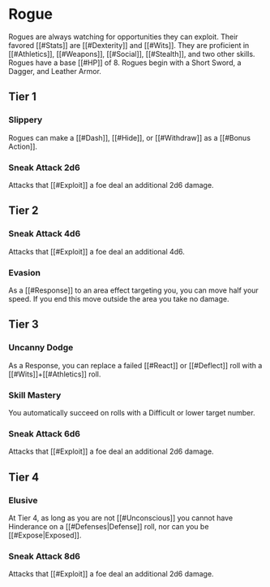 # Rogue
Rogues are always watching for opportunities they can exploit. Their favored [[#Stats]] are [[#Dexterity]] and [[#Wits]]. They are proficient in [[#Athletics]], [[#Weapons]], [[#Social]], [[#Stealth]], and two other skills. Rogues have a base [[#HP]] of 8. Rogues begin with a Short Sword, a Dagger, and Leather Armor.

## Tier 1
### Slippery
Rogues can make a [[#Dash]], [[#Hide]], or [[#Withdraw]] as a [[#Bonus Action]]. 

### Sneak Attack 2d6
Attacks that [[#Exploit]] a foe deal an additional 2d6 damage.

## Tier 2

### Sneak Attack 4d6
Attacks that [[#Exploit]] a foe deal an additional 4d6. 

### Evasion
As a [[#Response]] to an area effect targeting you, you can move half your speed. If you end this move outside the area you take no damage.

## Tier 3

### Uncanny Dodge
As a Response, you can replace a failed [[#React]] or [[#Deflect]] roll with a [[#Wits]]+[[#Athletics]] roll.

### Skill Mastery
You automatically succeed on rolls with a Difficult or lower target number.

### Sneak Attack 6d6
Attacks that [[#Exploit]] a foe deal an additional 2d6 damage.

## Tier 4
### Elusive
At Tier 4, as long as you are not [[#Unconscious]] you cannot have Hinderance on a [[#Defenses|Defense]] roll, nor can you be [[#Expose|Exposed]].

### Sneak Attack 8d6
Attacks that [[#Exploit]] a foe deal an additional 2d6 damage.